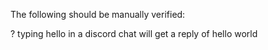 The following should be manually verified:

? typing hello in a discord chat will get a reply of hello world
